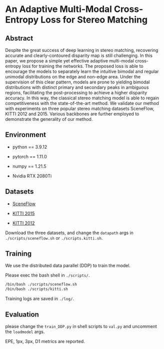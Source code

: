 # An Adaptive Multi-Modal Cross-Entropy Loss for Stereo Matching

## Abstract

Despite the great success of deep learning in stereo matching, recovering accurate and clearly-contoured disparity map is still challenging. In this paper, we propose a simple yet effective adaptive multi-modal cross-entropy loss for training the networks. The proposed loss is able to encourage the models to separately learn the intuitive bimodal and regular unimodal distributions on the edge and non-edge area. Under the supervision of this clear pattern, models are prone to yielding bimodal distributions with distinct primary and secondary peaks in ambiguous regions, facilitating the post-processing to achieve a higher disparity accuracy. In this way, the classical stereo matching model is able to regain competitiveness with the state-of-the-art method. We validate our method with experiments on three popular stereo matching datasets SceneFlow, KITTI 2012 and 2015. Various backbones are further employed to demonstrate the generality of our method.

## Environment

- python == 3.9.12

- pytorch == 1.11.0

- numpy == 1.21.5

- Nvidia RTX 2080Ti

## Datasets

- [SceneFlow](https://lmb.informatik.uni-freiburg.de/resources/datasets/SceneFlowDatasets.en.html)

- [KITTI 2015](https://www.cvlibs.net/datasets/kitti/eval_scene_flow.php?benchmark=stereo)

- [KITTI 2012](https://www.cvlibs.net/datasets/kitti/eval_stereo_flow.php?benchmark=stereo)

Download the three datasets, and change the `datapath` args in `./scripts/sceneflow.sh` or `./scripts.kitti.sh`.

## Training

We use the distributed data parallel (DDP) to train the model.

Please exec the bash shell in `./scripts/`.

```bash
/bin/bash ./scripts/sceneflow.sh
/bin/bash ./scripts/kitti.sh
```

Training logs are saved in ```./log/```.

## Evaluation

please change the ```train_DDP.py``` in shell scripts to `val.py` and uncomment the `loadmodel` args.

EPE, 1px, 3px, D1 metrics are reported.
